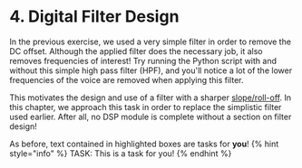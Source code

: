 # 4. Digital Filter Design

In the previous exercise, we used a very simple filter in order to remove the
DC offset. Although the applied filter does the necessary job, it also removes
frequencies of interest! Try running the Python script with and without this 
simple high pass filter (HPF), and you'll notice a lot of the lower frequencies
of the voice are removed when applying this filter.

This motivates the design and use of a filter with a sharper [slope/roll-off](https://en.wikipedia.org/wiki/Roll-off).
In this chapter, we approach this task in order to replace the simplistic 
filter used earlier. After all, no DSP module is complete without a section on
filter design!

As before, text contained in highlighted boxes are tasks for **you**!
{% hint style="info" %}
TASK: This is a task for you!
{% endhint %}